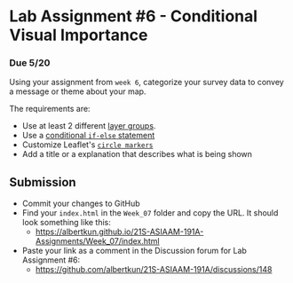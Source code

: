 # Lab Assignment #6 - Conditional Visual Importance
### Due 5/20
Using your assignment from `week 6`, categorize your survey data to convey a message or theme about your map.

The requirements are:
- Use at least 2 different [layer groups](https://leafletjs.com/reference-1.7.1.html#featuregroup).
- Use a [conditional `if-else` statement](https://developer.mozilla.org/en-US/docs/Web/JavaScript/Reference/Statements/if...else)
- Customize Leaflet's [`circle markers`](https://leafletjs.com/reference-1.7.1.html#circlemarker)
- Add a title or a explanation that describes what is being shown

## Submission
- Commit your changes to GitHub
- Find your `index.html` in the `Week_07` folder and copy the URL. It should look something like this:
  - https://albertkun.github.io/21S-ASIAAM-191A-Assignments/Week_07/index.html
- Paste your link as a comment in the Discussion forum for Lab Assignment #6: 
  - https://github.com/albertkun/21S-ASIAAM-191A/discussions/148
